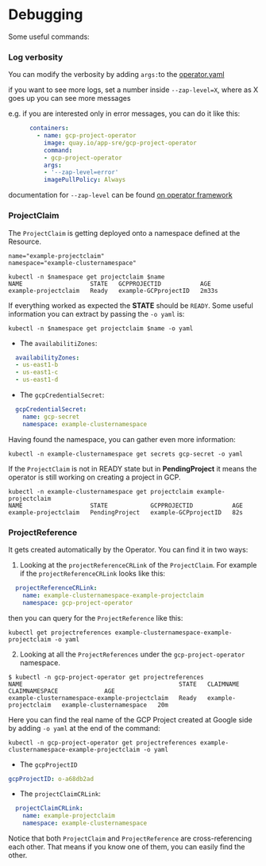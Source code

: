 # Debugging

Some useful commands:

### Log verbosity

You can modify the verbosity by adding `args:`to the [operator.yaml](../deploy/operator.yaml)

if you want to see more logs, set a number inside  `--zap-level=X`, where as X goes up you can see more messages

e.g. if you are interested only in error messages, you can do it like this:

```yaml
      containers:
        - name: gcp-project-operator
          image: quay.io/app-sre/gcp-project-operator
          command:
          - gcp-project-operator
          args:
          - '--zap-level=error'
          imagePullPolicy: Always
```


documentation for `--zap-level` can be found [on operator framework](https://sdk.operatorframework.io/docs/golang/references/logging/)


### ProjectClaim

The `ProjectClaim` is getting deployed onto a namespace defined at the Resource.

```kube
name="example-projectclaim"
namespace="example-clusternamespace"

kubectl -n $namespace get projectclaim $name
NAME                   STATE   GCPPROJECTID           AGE
example-projectclaim   Ready   example-GCPprojectID   2m33s
```

If everything worked as expected the **STATE** should be `READY`.
Some useful information you can extract by passing the `-o yaml` is:

```
kubectl -n $namespace get projectclaim $name -o yaml
```

* The `availabilitiZones`:

```yaml
  availabilityZones:
  - us-east1-b
  - us-east1-c
  - us-east1-d
```

* The `gcpCredentialSecret`:

```yaml
  gcpCredentialSecret:
    name: gcp-secret
    namespace: example-clusternamespace
```

Having found the namespace, you can gather even more information:

```
kubectl -n example-clusternamespace get secrets gcp-secret -o yaml
```

If the `ProjectClaim` is not in READY state but in **PendingProject** it means the operator is still working on creating a project in GCP.

```kube
kubectl -n example-clusternamespace get projectclaim example-projectclaim
NAME                   STATE            GCPPROJECTID           AGE
example-projectclaim   PendingProject   example-GCPprojectID   82s
```

### ProjectReference

It gets created automatically by the Operator.
You can find it in two ways:

1. Looking at the `projectReferenceCRLink` of the `ProjectClaim`. For example if the `projectReferenceCRLink` looks like this:

```yaml
  projectReferenceCRLink:
    name: example-clusternamespace-example-projectclaim
    namespace: gcp-project-operator
```

then you can query for the `ProjectReference` like this:

```
kubectl get projectreferences example-clusternamespace-example-projectclaim -o yaml
```

2. Looking at all the `ProjectReferences` under the `gcp-project-operator` namespace.

```kube
$ kubectl -n gcp-project-operator get projectreferences
NAME                                            STATE   CLAIMNAME              CLAIMNAMESPACE             AGE
example-clusternamespace-example-projectclaim   Ready   example-projectclaim   example-clusternamespace   20m
```

Here you can find the real name of the GCP Project created at Google side by adding `-o yaml` at the end of the command:

```
kubectl -n gcp-project-operator get projectreferences example-clusternamespace-example-projectclaim -o yaml
```

* The `gcpProjectID`

```yaml
gcpProjectID: o-a68db2ad
```

* The `projectClaimCRLink`:

```yaml
  projectClaimCRLink:
    name: example-projectclaim
    namespace: example-clusternamespace
```

Notice that both `ProjectClaim` and `ProjectReference` are cross-referencing each other. That means if you know one of them, you can easily find the other.
